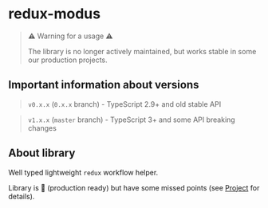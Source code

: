 # redux-modus

> ⚠️ Warning for a usage ⚠️
>
> The library is no longer actively maintained, but works stable in some our production projects.

## Important information about versions

> `v0.x.x` (`0.x.x` branch) - TypeScript 2.9+ and old stable API

> `v1.x.x` (`master` branch) - TypeScript 3+ and some API breaking changes

## About library
Well typed lightweight `redux` workflow helper.

Library is 🚀 (production ready) but have some missed points (see [Project](https://github.com/gostgroup/redux-modus/projects/1) for details).
